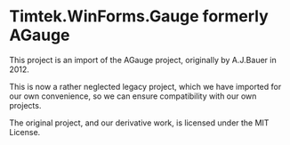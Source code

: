 ﻿# Timtek.WinForms.Gauge formerly AGauge

This project is an import of the AGauge project, originally by A.J.Bauer in 2012.

This is now a rather neglected legacy project, which we have imported for our own convenience, so we can ensure compatibility with our own projects.

The original project, and our derivative work, is licensed under the MIT License.